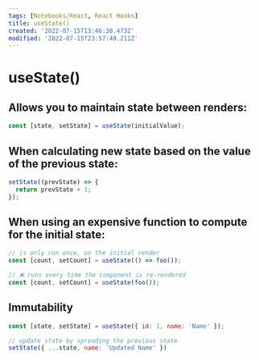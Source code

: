 ```yaml
---
tags: [Notebooks/React, React Hooks]
title: useState()
created: '2022-07-15T13:46:30.473Z'
modified: '2022-07-15T23:57:40.211Z'
---
```


# useState()

## Allows you to maintain state between renders:
```js
const [state, setState] = useState(initialValue);
```

## When calculating new state based on the value of the previous state:
```js
setState((prevState) => {
  return prevState + 1;
});
```

## When using an expensive function to compute for the initial state:
```js
// is only run once, on the initial render
const [count, setCount] = useState(() => foo());

// ❌ runs every time the component is re-rendered
const [count, setCount] = useState(foo());
```

## Immutability
```js
const [state, setState] = useState({ id: 1, name: 'Name' });

// update state by spreading the previous state
setState({ ...state, name: 'Updated Name' })
```
